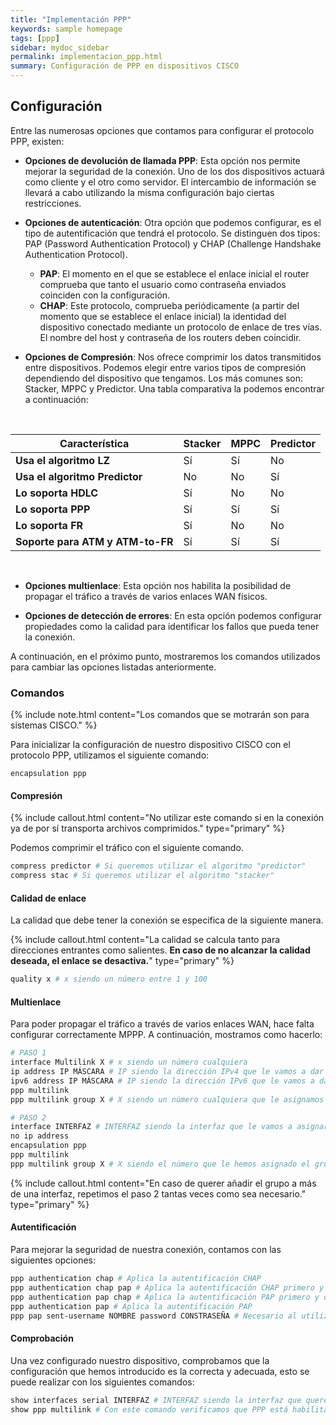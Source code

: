 ```yaml
---
title: "Implementación PPP"
keywords: sample homepage
tags: [ppp]
sidebar: mydoc_sidebar
permalink: implementacion_ppp.html
summary: Configuración de PPP en dispositivos CISCO
---
```


## Configuración

Entre las numerosas opciones que contamos para configurar el protocolo PPP, existen:

- **Opciones de devolución de llamada PPP**: Esta opción nos permite mejorar la seguridad de la conexión. Uno de los dos dispositivos actuará como cliente y el otro como servidor. El intercambio de información se llevará a cabo utilizando la misma configuración bajo ciertas restricciones.

- **Opciones de autenticación**: Otra opción que podemos configurar, es el tipo de autentificación que tendrá el protocolo. Se distinguen dos tipos: PAP (Password Authentication Protocol) y CHAP (Challenge Handshake Authentication Protocol).
    - **PAP**: El momento en el que se establece el enlace inicial el router comprueba que tanto el usuario como contraseña enviados coinciden con la configuración.
    - **CHAP**: Este protocolo, comprueba periódicamente (a partir del momento que se establece el enlace inicial) la identidad del dispositivo conectado mediante un protocolo de enlace de tres vías. El nombre del host y contraseña de los routers deben coincidir.

- **Opciones de Compresión**: Nos ofrece comprimir los datos transmitidos entre dispositivos. Podemos elegir entre varios tipos de compresión dependiendo del dispositivo que tengamos. Los más comunes son: Stacker, MPPC y Predictor. Una tabla comparativa la podemos encontrar a continuación:

<br>

| Característica | Stacker | MPPC | Predictor |
|-----|-----|------|------|
| **Usa el algoritmo LZ** | Sí | Sí | No
| **Usa el algoritmo Predictor** | No | No | Sí
| **Lo soporta HDLC** | Sí | No | No
| **Lo soporta PPP** | Sí | Sí | Sí
| **Lo soporta FR** | Sí | No | No
| **Soporte para ATM y ATM-to-FR** | Sí | Sí | Sí

<br>

- **Opciones multienlace**: Esta opción nos habilita la posibilidad de propagar el tráfico a través de varios enlaces WAN físicos.

- **Opciones de detección de errores**: En esta opción podemos configurar propiedades como la calidad para identificar los fallos que pueda tener la conexión.

A continuación, en el próximo punto, mostraremos los comandos utilizados para cambiar las opciones listadas anteriormente.

### Comandos

{% include note.html content="Los comandos que se motrarán son para sistemas CISCO." %}

Para inicializar la configuración de nuestro dispositivo CISCO con el protocolo PPP, utilizamos el siguiente comando:

```
encapsulation ppp
```

#### Compresión

{% include callout.html content="No utilizar este comando si en la conexión ya de por sí transporta archivos comprimidos." type="primary" %}

Podemos comprimir el tráfico con el siguiente comando.

``` bash
compress predictor # Si queremos utilizar el algoritmo "predictor"
compress stac # Si queremos utilizar el algoritmo "stacker"
```

#### Calidad de enlace

La calidad que debe tener la conexión se especifica de la siguiente manera.

{% include callout.html content="La calidad se calcula tanto para direcciones entrantes como salientes. **En caso de no alcanzar la calidad deseada, el enlace se desactiva.**" type="primary" %}


``` bash
quality x # x siendo un número entre 1 y 100
```

#### Multienlace

Para poder propagar el tráfico a través de varios enlaces WAN, hace falta configurar correctamente MPPP. A continuación, mostramos como hacerlo:

``` bash
# PASO 1
interface Multilink X # x siendo un número cualquiera
ip address IP MÁSCARA # IP siendo la dirección IPv4 que le vamos a dar la interfaz multienlace
ipv6 address IP MÁSCARA # IP siendo la dirección IPv6 que le vamos a dar la interfaz multienlace
ppp multilink
ppp multilink group X # X siendo un número cualquiera que le asignamos a un grupo multienlace

# PASO 2
interface INTERFAZ # INTERFAZ siendo la interfaz que le vamos a asignar el grupo que acabamos de crear
no ip address
encapsulation ppp
ppp multilink
ppp multilink group X # X siendo el número que le hemos asignado el grupo multienlace en el paso 1
```

{% include callout.html content="En caso de querer añadir el grupo a más de una interfaz, repetimos el paso 2 tantas veces como sea necesario." type="primary" %}

#### Autentificación

Para mejorar la seguridad de nuestra conexión, contamos con las siguientes opciones:

``` bash
ppp authentication chap # Aplica la autentificación CHAP
ppp authentication chap pap # Aplica la autentificación CHAP primero y después la PAP
ppp authentication pap chap # Aplica la autentificación PAP primero y después la CHAP
ppp authentication pap # Aplica la autentificación PAP
ppp pap sent-username NOMBRE password CONSTRASEÑA # Necesario al utilizar PAP
```

#### Comprobación

Una vez configurado nuestro dispositivo, comprobamos que la configuración que hemos introducido es la correcta y adecuada, esto se puede realizar con los siguientes comandos:

``` bash
show interfaces serial INTERFAZ # INTERFAZ siendo la interfaz que queremos consultar
show ppp multilink # Con este comando verificamos que PPP está habilitado en el dispositivo adecuado
```